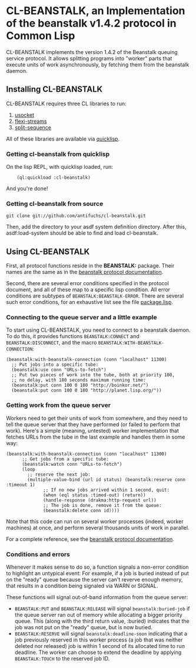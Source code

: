 # CL-BEANSTALK, an Implementation of the beanstalk v1.4.2 protocol in Common Lisp

CL-BEANSTALK implements the version 1.4.2 of the Beanstalk queuing service protocol. It allows splitting programs into "worker" parts that execute units of work asynchronously, by fetching them from the beanstalk daemon.

## Installing CL-BEANSTALK

CL-BEANSTALK requires three CL libraries to run:

1. [usocket](http://common-lisp.net/project/usocket)
2. [flexi-streams](http://weitz.de/flexi-streams/)
3. [split-sequence](http://www.cliki.net/SPLIT-SEQUENCE)

All of these libraries are available via [quicklisp](http://quicklisp.org/).

### Getting cl-beanstalk from quicklisp

On the lisp REPL, with quicklisp loaded, run:

        (ql:quickload :cl-beanstalk)

And you're done!

### Getting cl-beanstalk from source

	git clone git://github.com/antifuchs/cl-beanstalk.git

Then, add the directory to your asdf system definition directory. After this, asdf:load-system should be able to find and load cl-beanstalk.
        
## Using CL-BEANSTALK

First, all protocol functions reside in the **BEANSTALK:** package. Their names are the same as in the [beanstalk protocol documentation](http://github.com/kr/beanstalkd/blob/v1.4.2/doc/protocol.txt?raw=true).

Second, there are several error conditions specified in the protocol document, and all of these map to a specific lisp condition. All error conditions are subtypes of `BEANSTALK:BEANSTALK-ERROR`. There are several such error conditions, for an exhaustive list see the file [package.lisp](package.lisp). 

### Connecting to the queue server and a little example

To start using CL-BEANSTALK, you need to connect to a beanstalk daemon. To do this, it provides functions `BEANSTALK:CONNECT` and `BEANSTALK:DISCONNECT`, and the macro `BEANSTALK:WITH-BEANSTALK-CONNECTION`:

	(beanstalk:with-beanstalk-connection (conn "localhost" 11300)
	  ;; Put jobs into a specific tube:
	  (beanstalk:use conn "URLs-to-fetch")
	  ;; Put two pieces of work into the tube, both at priority 100, 
	  ;; no delay, with 180 seconds maximum running time:
	  (beanstalk:put conn 100 0 180 "http://boinkor.net/")
	  (beanstalk:put conn 100 0 180 "http://planet.lisp.org/"))

### Getting work from the queue server

Workers need to get their units of work from somewhere, and they need to tell the queue server that they have performed (or failed to perform that work). Here's a simple (meaning, untested) worker implementation that fetches URLs from the tube in the last example and handles them in some way:

	(beanstalk:with-beanstalk-connection (conn "localhost" 11300)
		  ;; Get jobs from a specific tube:
		  (beanstalk:watch conn "URLs-to-fetch")
		  (loop 
		    ;; reserve the next job:
		    (multiple-value-bind (url id status) (beanstalk:reserve conn :timeout 1)
	              ;; If no new jobs arrived within 1 second, quit:
	              (when (eql status :timed-out) (return))
	              (handle-response (drakma:http-request url))
	              ;; The job is done, remove it from the queue:
	              (beanstalk:delete conn id))))

Note that this code can run on several worker processes (indeed, worker machines) at once, and perform several thousands units of work in parallel.

For a complete reference, see the [beanstalk protocol documentation](http://github.com/kr/beanstalkd/blob/v1.4.2/doc/protocol.txt?raw=true).

### Conditions and errors

Whenever it makes sense to do so, a function signals a non-error condition to highlight an untypical event: For example, if a job is buried instead of put on the "ready" queue because the server can't reverve enough memory, that results in a condition being signaled via WARN or SIGNAL.

These functions will signal out-of-band information from the queue server:

* `BEANSTALK:PUT` and `BEANSTALK:RELEASE` will signal `beanstalk:buried-job` if the queue server ran out of memory while allocating a bigger priority queue. This (along with the third return value, :buried) indicates that the job was not put on the "ready" queue, but is now buried.
* `BEANSTALK:RESERVE` will signal `beanstalk:deadline-soon` indicating that a job previously reserved in this worker process (a job that was neither deleted nor released) job is within 1 second of its allocated time to run deadline. The worker can choose to extend the deadline by applying `BEANSTALK:TOUCH` to the reserved job ID.